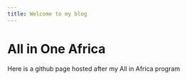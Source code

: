 ```yaml
---
title: Welcome to my blog
---
```


# All in One Africa

Here is a github page hosted after my All in Africa program
